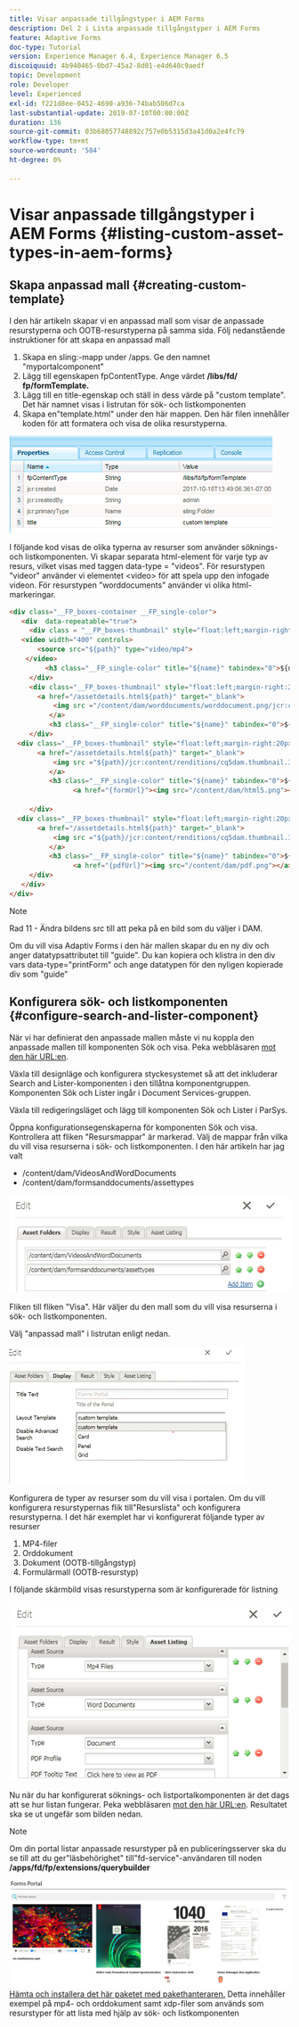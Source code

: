 ```yaml
---
title: Visar anpassade tillgångstyper i AEM Forms
description: Del 2 i Lista anpassade tillgångstyper i AEM Forms
feature: Adaptive Forms
doc-type: Tutorial
version: Experience Manager 6.4, Experience Manager 6.5
discoiquuid: 4b940465-0bd7-45a2-8d01-e4d640c9aedf
topic: Development
role: Developer
level: Experienced
exl-id: f221d8ee-0452-4690-a936-74bab506d7ca
last-substantial-update: 2019-07-10T00:00:00Z
duration: 136
source-git-commit: 03b68057748892c757e0b5315d3a41d0a2e4fc79
workflow-type: tm+mt
source-wordcount: '584'
ht-degree: 0%

---
```


# Visar anpassade tillgångstyper i AEM Forms {#listing-custom-asset-types-in-aem-forms}

## Skapa anpassad mall {#creating-custom-template}

I den här artikeln skapar vi en anpassad mall som visar de anpassade resurstyperna och OOTB-resurstyperna på samma sida. Följ nedanstående instruktioner för att skapa en anpassad mall

1. Skapa en sling:-mapp under /apps. Ge den namnet &quot;myportalcomponent&quot;
1. Lägg till egenskapen fpContentType. Ange värdet **/libs/fd/ fp/formTemplate.**
1. Lägg till en title-egenskap och ställ in dess värde på &quot;custom template&quot;. Det här namnet visas i listrutan för sök- och listkomponenten
1. Skapa en&quot;template.html&quot; under den här mappen. Den här filen innehåller koden för att formatera och visa de olika resurstyperna.

![appsfolder](assets/appsfolder_.png)

I följande kod visas de olika typerna av resurser som använder söknings- och listkomponenten. Vi skapar separata html-element för varje typ av resurs, vilket visas med taggen data-type = &quot;videos&quot;. För resurstypen &quot;videor&quot; använder vi elementet &lt;video> för att spela upp den infogade videon. För resurstypen &quot;worddocuments&quot; använder vi olika html-markeringar.

```html
<div class="__FP_boxes-container __FP_single-color">
   <div  data-repeatable="true">
     <div class = "__FP_boxes-thumbnail" style="float:left;margin-right:20px;" data-type = "videos">
   <video width="400" controls>
       <source src="${path}" type="video/mp4">
    </video>
         <h3 class="__FP_single-color" title="${name}" tabindex="0">${name}</h3>
     </div>
     <div class="__FP_boxes-thumbnail" style="float:left;margin-right:20px;" data-type = "worddocuments">
       <a href="/assetdetails.html${path}" target="_blank">
           <img src ="/content/dam/worddocuments/worddocument.png/jcr:content/renditions/cq5dam.thumbnail.319.319.png"/>
          </a>
          <h3 class="__FP_single-color" title="${name}" tabindex="0">${name}</h3>
     </div>
  <div class="__FP_boxes-thumbnail" style="float:left;margin-right:20px;" data-type = "xfaForm">
       <a href="/assetdetails.html${path}" target="_blank">
           <img src ="${path}/jcr:content/renditions/cq5dam.thumbnail.319.319.png"/>
          </a>
          <h3 class="__FP_single-color" title="${name}" tabindex="0">${name}</h3>
                <a href="{formUrl}"><img src="/content/dam/html5.png"></a><p>

     </div>
  <div class="__FP_boxes-thumbnail" style="float:left;margin-right:20px;" data-type = "printForm">
       <a href="/assetdetails.html${path}" target="_blank">
           <img src ="${path}/jcr:content/renditions/cq5dam.thumbnail.319.319.png"/>
          </a>
          <h3 class="__FP_single-color" title="${name}" tabindex="0">${name}</h3>
                <a href="{pdfUrl}"><img src="/content/dam/pdf.png"></a><p>
     </div>
   </div>
</div>
```

>[!NOTE]
>
>Rad 11 - Ändra bildens src till att peka på en bild som du väljer i DAM.
>
>Om du vill visa Adaptiv Forms i den här mallen skapar du en ny div och anger datatypsattributet till &quot;guide&quot;. Du kan kopiera och klistra in den div vars data-type=&quot;printForm&quot; och ange datatypen för den nyligen kopierade div som &quot;guide&quot;

## Konfigurera sök- och listkomponenten {#configure-search-and-lister-component}

När vi har definierat den anpassade mallen måste vi nu koppla den anpassade mallen till komponenten Sök och visa. Peka webbläsaren [ mot den här URL:en](http://localhost:4502/editor.html/content/AemForms/CustomPortal.html).

Växla till designläge och konfigurera styckesystemet så att det inkluderar Search and Lister-komponenten i den tillåtna komponentgruppen. Komponenten Sök och Lister ingår i Document Services-gruppen.

Växla till redigeringsläget och lägg till komponenten Sök och Lister i ParSys.

Öppna konfigurationsegenskaperna för komponenten Sök och visa. Kontrollera att fliken &quot;Resursmappar&quot; är markerad. Välj de mappar från vilka du vill visa resurserna i sök- och listkomponenten. I den här artikeln har jag valt

* /content/dam/VideosAndWordDocuments
* /content/dam/formsanddocuments/assettypes

![assetfolder](assets/selectingassetfolders.png)

Fliken till fliken &quot;Visa&quot;. Här väljer du den mall som du vill visa resurserna i sök- och listkomponenten.

Välj &quot;anpassad mall&quot; i listrutan enligt nedan.

![searchandlister](assets/searchandlistercomponent.gif)

Konfigurera de typer av resurser som du vill visa i portalen. Om du vill konfigurera resurstypernas flik till&quot;Resurslista&quot; och konfigurera resurstyperna. I det här exemplet har vi konfigurerat följande typer av resurser

1. MP4-filer
1. Orddokument
1. Dokument (OOTB-tillgångstyp)
1. Formulärmall (OOTB-resurstyp)

I följande skärmbild visas resurstyperna som är konfigurerade för listning

![resurstyper](assets/assettypes.png)

Nu när du har konfigurerat söknings- och listportalkomponenten är det dags att se hur listan fungerar. Peka webbläsaren [ mot den här URL:en](http://localhost:4502/content/AemForms/CustomPortal.html?wcmmode=disabled). Resultatet ska se ut ungefär som bilden nedan.

>[!NOTE]
>
>Om din portal listar anpassade resurstyper på en publiceringsserver ska du se till att du ger&quot;läsbehörighet&quot; till&quot;fd-service&quot;-användaren till noden **/apps/fd/fp/extensions/querybuilder**

![resurstyper](assets/assettypeslistings.png)
[Hämta och installera det här paketet med pakethanteraren.](assets/customassettypekt1.zip) Detta innehåller exempel på mp4- och orddokument samt xdp-filer som används som resurstyper för att lista med hjälp av sök- och listkomponenten
